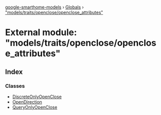 [google-smarthome-models](../README.md) › [Globals](../globals.md) › ["models/traits/openclose/openclose_attributes"](_models_traits_openclose_openclose_attributes_.md)

# External module: "models/traits/openclose/openclose_attributes"

## Index

### Classes

* [DiscreteOnlyOpenClose](../classes/_models_traits_openclose_openclose_attributes_.discreteonlyopenclose.md)
* [OpenDirection](../classes/_models_traits_openclose_openclose_attributes_.opendirection.md)
* [QueryOnlyOpenClose](../classes/_models_traits_openclose_openclose_attributes_.queryonlyopenclose.md)
